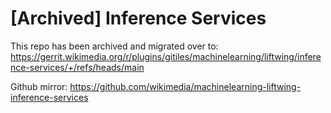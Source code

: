 # [Archived] Inference Services
This repo has been archived and migrated over to:
https://gerrit.wikimedia.org/r/plugins/gitiles/machinelearning/liftwing/inference-services/+/refs/heads/main

Github mirror: https://github.com/wikimedia/machinelearning-liftwing-inference-services
